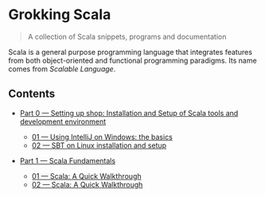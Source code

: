 # Grokking Scala
> A collection of Scala snippets, programs and documentation

Scala is a general purpose programming language that integrates features from both object-oriented and functional programming paradigms. Its name comes from *Scalable Language*.


## Contents

+ [Part 0 &mdash; Setting up shop: Installation and Setup of Scala tools and development environment](./0-setting-up-shop/README.md)
  + [01 &mdash; Using IntelliJ on Windows: the basics](./0-setting-up-shop/01-intellij-windows-basics/README.md)
  + [02 &mdash; SBT on Linux installation and setup](./0-setting-up-shop/02-sbt-on-linux/README.md)
     
+ [Part 1 &mdash; Scala Fundamentals](./1-scala-fundamentals)
  + [01 &mdash; Scala: A Quick Walkthrough](./1-scala-fundamentals/01-quick-scala-walkthrough/)
  + [02 &mdash; Scala: A Quick Walkthrough](./1-scala-fundamentals/02-first-steps-in-scala/)